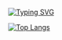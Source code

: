 

[![Typing SVG](https://readme-typing-svg.herokuapp.com?duration=2500&lines=Hi+there%2C+I+am+beginner+coder;I+learn+on+freeCodeCamp.org+;Check+out+my+repositories+)](https://git.io/typing-svg)


[![Top Langs](https://github-readme-stats.vercel.app/api/top-langs/?username=b4c1c&layout=compact)](https://github.com/b4c1c/github-readme-stats)

<!--
**b4c1c/b4c1c** is a ✨ _special_ ✨ repository because its `README.md` (this file) appears on your GitHub profile.
### Hi there 👋

Here are some ideas to get you started:

- 🔭 I’m currently working on ...
- 🌱 I’m currently learning ...
- 👯 I’m looking to collaborate on ...
- 🤔 I’m looking for help with ...
- 💬 Ask me about ...
- 📫 How to reach me: ...
- 😄 Pronouns: ...
- ⚡ Fun fact: ...
-->
